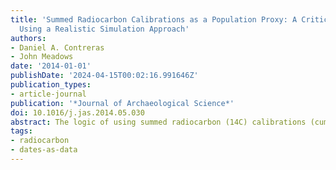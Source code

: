 ```yaml
---
title: 'Summed Radiocarbon Calibrations as a Population Proxy: A Critical Evaluation
  Using a Realistic Simulation Approach'
authors:
- Daniel A. Contreras
- John Meadows
date: '2014-01-01'
publishDate: '2024-04-15T00:02:16.991646Z'
publication_types:
- article-journal
publication: '*Journal of Archaeological Science*'
doi: 10.1016/j.jas.2014.05.030
abstract: The logic of using summed radiocarbon (14C) calibrations (cumulative probability density functions for large numbers of calibrated 14C dates) as proxies for past populations rests on the presumption of a proportional relationship between population size and the production, and subsequent preservation, recovery, and analysis, of 14C-datable material. Critiques of this approach have generally focused on the various problems that may undermine the validity of this assumption. \n Here, instead, we presume a perfect correspondence between population size and the quantity of datable material produced at any given time, and explore the question of how well summed 14C calibrations can track demographic changes under such ideal circumstances. We introduce a method of generating a random sample of simulated 14C determinations, from a specified distribution, with variable data densities and measurement errors. In other words, we generate a random sample of 14C dates not from an ideal statistical distribution but rather using a defined population curve to determine the probability distribution from which the calendar dates of the simulated 14C samples are drawn. We generate simulated 14C ages for these samples, calibrate them, and sum those calibrations. We compare the resulting proxy population curve to the known population distribution from which it was generated, to see whether known population fluctuations are unambiguously visible on a proxy curve derived from 14C data sets that are realistic in terms of the number and precision of the 14C determinations included. \n Results highlight 1) the critical role played by the magnitude and duration of any population fluctu- ation, and 2) the importance of sample size, and the reality that the numbers of samples required to detect significant population changes are generally far higher than those available to researchers pro- posing demographic reconstructions on the basis of literature searches for radiocarbon dates. We conclude that even if archaeological 14C data sets could be corrected for taphonomic filters and research biases, demographic signals would be difficult to distinguish from statistical noise in summed probability distributions. We suggest that simulation studies should be integral components of any attempt to reconstruct prehistoric demography from 14C dates.
tags: 
- radiocarbon
- dates-as-data
---
```

